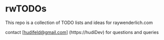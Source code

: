 # rwTODOs

This repo is a collection of TODO lists and ideas for raywenderlich.com

contact [hudifeld@gmail.com] (https://hudiDev) for questions and queries









